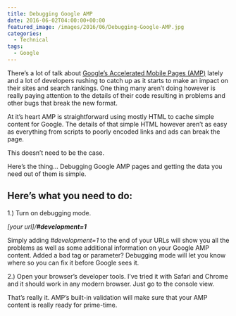 ```yaml
---
title: Debugging Google AMP
date: 2016-06-02T04:00:00+00:00
featured_image: /images/2016/06/Debugging-Google-AMP.jpg
categories:
  - Technical
tags:
  - Google
---
```


There’s a lot of talk about [Google’s Accelerated Mobile Pages (AMP)](https://www.ampproject.org) lately and a lot of developers rushing to catch up as it starts to make an impact on their sites and search rankings. One thing many aren’t doing however is really paying attention to the details of their code resulting in problems and other bugs that break the new format.

At it’s heart AMP is straightforward using mostly HTML to cache simple content for Google. The details of that simple HTML however aren’t as easy as everything from scripts to poorly encoded links and ads can break the page.

This doesn’t need to be the case.

Here’s the thing… Debugging Google AMP pages and getting the data you need out of them is simple.

## Here’s what you need to do:

1.) Turn on debugging mode.

_[your url]/**#development=1**_

Simply adding _#development=1_ to the end of your URLs will show you all the problems as well as some additional information on your Google AMP content. Added a bad tag or parameter? Debugging mode will let you know where so you can fix it before Google sees it.

2.) Open your browser’s developer tools. I’ve tried it with Safari and Chrome and it should work in any modern browser. Just go to the console view.

That’s really it. AMP’s built-in validation will make sure that your AMP content is really ready for prime-time.